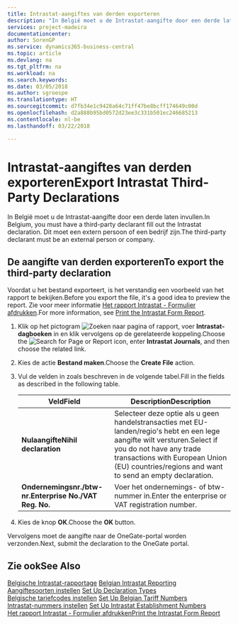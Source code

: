 ```yaml
---
title: Intrastat-aangiftes van derden exporteren
description: "In België moet u de Intrastat-aangifte door een derde laten invullen. Dit moet een extern persoon of een bedrijf zijn."
services: project-madeira
documentationcenter: 
author: SorenGP
ms.service: dynamics365-business-central
ms.topic: article
ms.devlang: na
ms.tgt_pltfrm: na
ms.workload: na
ms.search.keywords: 
ms.date: 03/05/2018
ms.author: sgroespe
ms.translationtype: HT
ms.sourcegitcommit: d7fb34e1c9428a64c71ff47be8bcff174649c00d
ms.openlocfilehash: d2a888b95bd0572d23ee3c331b501ec246685213
ms.contentlocale: nl-be
ms.lasthandoff: 03/22/2018

---
```

# <a name="export-intrastat-third-party-declarations"></a><span data-ttu-id="31a57-104">Intrastat-aangiftes van derden exporteren</span><span class="sxs-lookup"><span data-stu-id="31a57-104">Export Intrastat Third-Party Declarations</span></span>
<span data-ttu-id="31a57-105">In België moet u de Intrastat-aangifte door een derde laten invullen.</span><span class="sxs-lookup"><span data-stu-id="31a57-105">In Belgium, you must have a third-party declarant fill out the Intrastat declaration.</span></span> <span data-ttu-id="31a57-106">Dit moet een extern persoon of een bedrijf zijn.</span><span class="sxs-lookup"><span data-stu-id="31a57-106">The third-party declarant must be an external person or company.</span></span> 

## <a name="to-export-the-third-party-declaration"></a><span data-ttu-id="31a57-107">De aangifte van derden exporteren</span><span class="sxs-lookup"><span data-stu-id="31a57-107">To export the third-party declaration</span></span>  
<span data-ttu-id="31a57-108">Voordat u het bestand exporteert, is het verstandig een voorbeeld van het rapport te bekijken.</span><span class="sxs-lookup"><span data-stu-id="31a57-108">Before you export the file, it's a good idea to preview the report.</span></span> <span data-ttu-id="31a57-109">Zie voor meer informatie [Het rapport Intrastat - Formulier afdrukken](how-to-print-the-intrastat-form-report.md).</span><span class="sxs-lookup"><span data-stu-id="31a57-109">For more information, see [Print the Intrastat Form Report](how-to-print-the-intrastat-form-report.md).</span></span>  

1.  <span data-ttu-id="31a57-110">Klik op het pictogram ![Zoeken naar pagina of rapport](../../media/ui-search/search_small.png "pictogram Zoeken naar pagina of rapport"), voer **Intrastat-dagboeken** in en klik vervolgens op de gerelateerde koppeling.</span><span class="sxs-lookup"><span data-stu-id="31a57-110">Choose the ![Search for Page or Report](../../media/ui-search/search_small.png "Search for Page or Report icon") icon, enter **Intrastat Journals**, and then choose the related link.</span></span>  
2.  <span data-ttu-id="31a57-111">Kies de actie **Bestand maken**.</span><span class="sxs-lookup"><span data-stu-id="31a57-111">Choose the **Create File** action.</span></span>  
3.  <span data-ttu-id="31a57-112">Vul de velden in zoals beschreven in de volgende tabel.</span><span class="sxs-lookup"><span data-stu-id="31a57-112">Fill in the fields as described in the following table.</span></span>  

    |<span data-ttu-id="31a57-113">Veld</span><span class="sxs-lookup"><span data-stu-id="31a57-113">Field</span></span>|<span data-ttu-id="31a57-114">Description</span><span class="sxs-lookup"><span data-stu-id="31a57-114">Description</span></span>|  
    |---------------------------------|---------------------------------------|  
    |<span data-ttu-id="31a57-115">**Nulaangifte**</span><span class="sxs-lookup"><span data-stu-id="31a57-115">**Nihil declaration**</span></span>|<span data-ttu-id="31a57-116">Selecteer deze optie als u geen handelstransacties met EU-landen/regio's hebt en een lege aangifte wilt versturen.</span><span class="sxs-lookup"><span data-stu-id="31a57-116">Select if you do not have any trade transactions with European Union (EU) countries/regions and want to send an empty declaration.</span></span>|  
    |<span data-ttu-id="31a57-117">**Ondernemingsnr./btw-nr.**</span><span class="sxs-lookup"><span data-stu-id="31a57-117">**Enterprise No./VAT Reg. No.**</span></span>|<span data-ttu-id="31a57-118">Voer het ondernemings- of btw-nummer in.</span><span class="sxs-lookup"><span data-stu-id="31a57-118">Enter the enterprise or VAT registration number.</span></span>|  
    
4.  <span data-ttu-id="31a57-119">Kies de knop **OK**.</span><span class="sxs-lookup"><span data-stu-id="31a57-119">Choose the **OK** button.</span></span>  

<span data-ttu-id="31a57-120">Vervolgens moet de aangifte naar de OneGate-portal worden verzonden.</span><span class="sxs-lookup"><span data-stu-id="31a57-120">Next, submit the declaration to the OneGate portal.</span></span>  

## <a name="see-also"></a><span data-ttu-id="31a57-121">Zie ook</span><span class="sxs-lookup"><span data-stu-id="31a57-121">See Also</span></span>  
 <span data-ttu-id="31a57-122">[Belgische Intrastat-rapportage](belgian-intrastat-reporting.md) </span><span class="sxs-lookup"><span data-stu-id="31a57-122">[Belgian Intrastat Reporting](belgian-intrastat-reporting.md) </span></span>  
 <span data-ttu-id="31a57-123">[Aangiftesoorten instellen](how-to-set-up-declaration-types.md) </span><span class="sxs-lookup"><span data-stu-id="31a57-123">[Set Up Declaration Types](how-to-set-up-declaration-types.md) </span></span>  
 <span data-ttu-id="31a57-124">[Belgische tariefcodes instellen](how-to-set-up-belgian-tariff-numbers.md) </span><span class="sxs-lookup"><span data-stu-id="31a57-124">[Set Up Belgian Tariff Numbers](how-to-set-up-belgian-tariff-numbers.md) </span></span>  
 <span data-ttu-id="31a57-125">[Intrastat-nummers instellen](how-to-set-up-intrastat-establishment-numbers.md) </span><span class="sxs-lookup"><span data-stu-id="31a57-125">[Set Up Intrastat Establishment Numbers](how-to-set-up-intrastat-establishment-numbers.md) </span></span>  
 [<span data-ttu-id="31a57-126">Het rapport Intrastat - Formulier afdrukken</span><span class="sxs-lookup"><span data-stu-id="31a57-126">Print the Intrastat Form Report</span></span>](how-to-print-the-intrastat-form-report.md)

